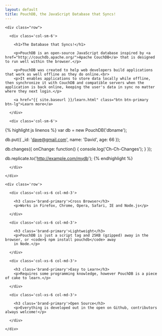 ```yaml
---
layout: default
title: PouchDB, the JavaScript Database that Syncs!
---
```


<div class="ui-intro">

  <div class="container">

    <div class="row">

      <div class='col-sm-6'>

        <h1>The Database that Syncs!</h1>

        <p>PouchDB is an open-source JavaScript database inspired by <a href="http://couchdb.apache.org/">Apache CouchDB</a> that is designed to run well within the browser.</p>

        <p>PouchDB was created to help web developers build applications that work as well offline as they do online.<br>
        <p>It enables applications to store data locally while offline, then synchronize it with CouchDB and compatible servers when the application is back online, keeping the user's data in sync no matter where they next login.</p>

        <a href="{{ site.baseurl }}/learn.html" class="btn btn-primary btn-lg">Learn more</a>

      </div>

      <div class='col-sm-6'>

  {% highlight js linenos %}
  var db = new PouchDB('dbname');

  db.put({
   _id: 'dave@gmail.com',
   name: 'David',
   age: 66
  });

  db.changes({
    onChange: function() {
      console.log('Ch-Ch-Changes');
    }
  });

  db.replicate.to('http://example.com/mydb');
  {% endhighlight %}

      </div>

    </div>

  </div>

</div>

<div class="ui-infoblocks">

  <div class="container">

    <div class='row'>

      <div class='col-xs-6 col-md-3'>

        <h3 class='brand-primary'>Cross Browser</h3>
        <p>Works in Firefox, Chrome, Opera, Safari, IE and Node.js</p>

      </div>

      <div class='col-xs-6 col-md-3'>

        <h3 class='brand-primary'>Lightweight</h3>
        <p>PouchDB is just a script tag and 25KB (gzipped) away in the browser, or <code>$ npm install pouchdb</code> away
        in Node.</p>

      </div>

      <div class='col-xs-6 col-md-3'>

        <h3 class='brand-primary'>Easy to Learn</h3>
        <p>Requires some programming knowledge, however PouchDB is a piece of cake to learn.</p>

      </div>

      <div class='col-xs-6 col-md-3'>

        <h3 class='brand-primary'>Open Source</h3>
        <p>Everything is developed out in the open on Github, contributors always welcome!</p>

      </div>

    </div>

  </div>

</div>